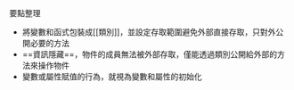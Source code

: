 要點整理
- 將變數和函式包裝成[[類別]]，並設定存取範圍避免外部直接存取，只對外公開必要的方法
- ==資訊隱藏==，物件的成員無法被外部存取，僅能透過類別公開給外部的方法來操作物件
- 變數或屬性賦值的行為，就視為變數和屬性的初始化